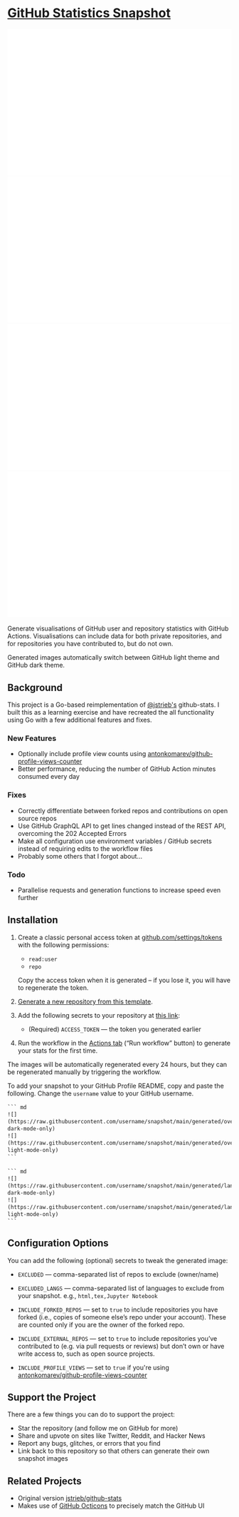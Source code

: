 # [GitHub Statistics Snapshot](https://github.com/aminnausin/snapshot)

<!--
https://github.community/t/support-theme-context-for-images-in-light-vs-dark-mode/147981/84
-->
<a href="https://github.com/aminnausin/snapshot">
<img src="https://github.com/aminnausin/snapshot/blob/main/generated/overview.svg#gh-dark-mode-only" alt="snapshot overview image for dark mode"/>
<img src="https://github.com/aminnausin/snapshot/blob/main/generated/languages.svg#gh-dark-mode-only" alt="snapshot languages image for dark mode"/>
<img src="https://github.com/aminnausin/snapshot/blob/main/generated/overview.svg#gh-light-mode-only" alt="snapshot overview image for light mode"/>
<img src="https://github.com/aminnausin/snapshot/blob/main/generated/languages.svg#gh-light-mode-only" alt="snapshot languages image for light mode"/>
</a>

Generate visualisations of GitHub user and repository statistics with GitHub
Actions. Visualisations can include data for both private repositories, and for
repositories you have contributed to, but do not own.

Generated images automatically switch between GitHub light theme and GitHub
dark theme.

## Background

This project is a Go-based reimplementation of [@jstrieb's](https://github.com/jstrieb) github-stats. I built this as a learning exercise and have recreated the all functionality using Go with a few additional features and fixes.

### New Features

- Optionally include profile view counts using [antonkomarev/github-profile-views-counter](https://github.com/antonkomarev/github-profile-views-counter)
- Better performance, reducing the number of GitHub Action minutes consumed every day

### Fixes

- Correctly differentiate between forked repos and contributions on open source repos
- Use GitHub GraphQL API to get lines changed instead of the REST API, overcoming the 202 Accepted Errors
- Make all configuration use environment variables / GitHub secrets instead of requiring edits to the workflow files
- Probably some others that I forgot about...

### Todo

- Parallelise requests and generation functions to increase speed even further

## Installation

1. Create a classic personal access token at [github.com/settings/tokens](https://github.com/settings/tokens) with the following permissions:

    - `read:user`
    - `repo`

    Copy the access token when it is generated – if you lose it, you will have to regenerate the token.

2. [Generate a new repository from this template](https://github.com/aminnausin/snapshot/generate).

3. Add the following secrets to your repository at [this link](../../settings/secrets/actions):

    - (Required) `ACCESS_TOKEN` — the token you generated earlier

4. Run the workflow in the [Actions tab](../../actions/workflows/main.yml?query=workflow%3A"Generate+Snapshot") (“Run workflow” button) to generate your stats for the first time.

The images will be automatically regenerated every 24 hours, but they can be regenerated manually by triggering the workflow.

To add your snapshot to your GitHub Profile README, copy and paste the following. Change the `username` value to your GitHub username.

    ``` md
    ![](https://raw.githubusercontent.com/username/snapshot/main/generated/overview.svg#gh-dark-mode-only)
    ![](https://raw.githubusercontent.com/username/snapshot/main/generated/overview.svg#gh-light-mode-only)
    ```

    ``` md
    ![](https://raw.githubusercontent.com/username/snapshot/main/generated/languages.svg#gh-dark-mode-only)
    ![](https://raw.githubusercontent.com/username/snapshot/main/generated/languages.svg#gh-light-mode-only)
    ```

## Configuration Options

You can add the following (optional) secrets to tweak the generated image:

- `EXCLUDED` — comma-separated list of repos to exclude (owner/name)

- `EXCLUDED_LANGS` — comma-separated list of languages to exclude from your snapshot. e.g., `html,tex,Jupyter Notebook`

- `INCLUDE_FORKED_REPOS` — set to `true` to include repositories you have forked (i.e., copies of someone else’s repo under your account). These are counted only if you are the owner of the forked repo.

- `INCLUDE_EXTERNAL_REPOS` — set to `true` to include repositories you’ve contributed to (e.g. via pull requests or reviews) but don’t own or have write access to, such as open source projects.

- `INCLUDE_PROFILE_VIEWS` — set to `true` if you're using [antonkomarev/github-profile-views-counter](https://github.com/antonkomarev/github-profile-views-counter)

## Support the Project

There are a few things you can do to support the project:

- Star the repository (and follow me on GitHub for more)
- Share and upvote on sites like Twitter, Reddit, and Hacker News
- Report any bugs, glitches, or errors that you find
- Link back to this repository so that others can generate their own snapshot images

## Related Projects

- Original version [jstrieb/github-stats](https://github.com/jstrieb/github-stats)
- Makes use of [GitHub Octicons](https://primer.style/octicons/) to precisely match the GitHub UI
